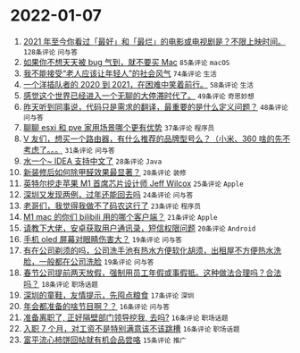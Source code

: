 # 2022-01-07

1. [2021 年至今你看过「最好」和「最烂」的电影或电视剧是？不限上映时间。](https://www.v2ex.com/t/826710) `128条评论` `问与答`
1. [如果你不想天天被 bug 气到，就不要买 Mac](https://www.v2ex.com/t/826753) `85条评论` `macOS`
1. [我不能接受“老人应该让年轻人”的社会风气](https://www.v2ex.com/t/826736) `74条评论` `生活`
1. [一个洋插队者的 2020 到 2021，在困难中笑着前行。](https://www.v2ex.com/t/826718) `58条评论` `生活`
1. [感觉这个世界已经进入一个无聊的大停滞时代了。](https://www.v2ex.com/t/826801) `49条评论` `奇思妙想`
1. [昨天听到同事说，代码只是需求的翻译，最重要的是什么定义问题？](https://www.v2ex.com/t/826728) `48条评论` `问与答`
1. [聊聊 esxi 和 pve 家用场景哪个更有优势](https://www.v2ex.com/t/826802) `37条评论` `程序员`
1. [V 友们，想买一个路由器，有什么推荐的品牌型号么？（小米、360 啥的先不考虑了。。。](https://www.v2ex.com/t/826813) `31条评论` `问与答`
1. [水一个~ IDEA 支持中文了](https://www.v2ex.com/t/826774) `28条评论` `Java`
1. [新装修后如何除甲醛效果最显著？](https://www.v2ex.com/t/826770) `28条评论` `装修`
1. [英特尔挖走苹果 M1 首席芯片设计师 Jeff Wilcox](https://www.v2ex.com/t/826759) `25条评论` `Apple`
1. [深圳又发现两例，过年还能回去吗](https://www.v2ex.com/t/826739) `24条评论` `问与答`
1. [老哥们，我觉得我做不了码农这行了](https://www.v2ex.com/t/826743) `23条评论` `程序员`
1. [M1 mac 的你们 bilibili 用的哪个客户端？](https://www.v2ex.com/t/826722) `21条评论` `Apple`
1. [请教下大佬，安卓获取用户通讯录，短信权限问题](https://www.v2ex.com/t/826804) `20条评论` `Android`
1. [手机 oled 屏幕对眼睛伤害大？](https://www.v2ex.com/t/826730) `19条评论` `问与答`
1. [有在公司剃须的吗，公司洗手池有热水方便软化胡须，出租屋不方便热水洗脸，一般都在公司洗脸](https://www.v2ex.com/t/826720) `19条评论` `问与答`
1. [春节公司提前两天放假，强制用员工年假或事假抵。这种做法合理吗？合法吗？](https://www.v2ex.com/t/826798) `18条评论` `职场话题`
1. [深圳的童鞋，友情提示，先囤点粮食](https://www.v2ex.com/t/826724) `17条评论` `深圳`
1. [年会都准备的啥节目啊？？](https://www.v2ex.com/t/826768) `16条评论` `问与答`
1. [准备离职了, 正好隔壁部门领导挖我, 去吗?](https://www.v2ex.com/t/826725) `16条评论` `职场话题`
1. [入职 7 个月，对工资不是特别满意该不该跳槽](https://www.v2ex.com/t/826709) `16条评论` `职场话题`
1. [富平流心柿饼回帖就有机会品尝咯](https://www.v2ex.com/t/826793) `15条评论` `推广`
